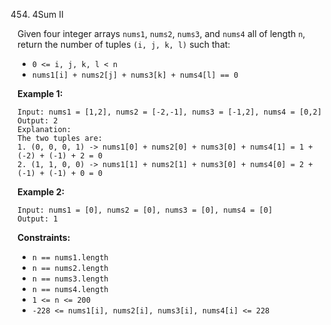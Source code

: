 454. 4Sum II

Given four integer arrays `nums1`, `nums2`, `nums3`, and `nums4` all of length `n`, return the number of tuples `(i, j, k, l)` such that:

- `0 <= i, j, k, l < n`
- `nums1[i] + nums2[j] + nums3[k] + nums4[l] == 0`

 

**Example 1:**

```
Input: nums1 = [1,2], nums2 = [-2,-1], nums3 = [-1,2], nums4 = [0,2]
Output: 2
Explanation:
The two tuples are:
1. (0, 0, 0, 1) -> nums1[0] + nums2[0] + nums3[0] + nums4[1] = 1 + (-2) + (-1) + 2 = 0
2. (1, 1, 0, 0) -> nums1[1] + nums2[1] + nums3[0] + nums4[0] = 2 + (-1) + (-1) + 0 = 0
```

**Example 2:**

```
Input: nums1 = [0], nums2 = [0], nums3 = [0], nums4 = [0]
Output: 1
```

 

**Constraints:**

- `n == nums1.length`
- `n == nums2.length`
- `n == nums3.length`
- `n == nums4.length`
- `1 <= n <= 200`
- `-228 <= nums1[i], nums2[i], nums3[i], nums4[i] <= 228`